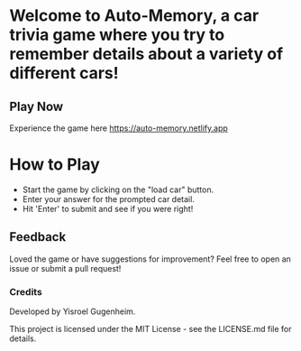 

# Welcome to Auto-Memory, a car trivia game where you try to remember details about a variety of different cars!

## Play Now
Experience the game here https://auto-memory.netlify.app

# How to Play
- Start the game by clicking on the "load car" button.
- Enter your answer for the prompted car detail.
- Hit 'Enter' to submit and see if you were right!

## Feedback
Loved the game or have suggestions for improvement?
Feel free to open an issue or submit a pull request!

### Credits
Developed by Yisroel Gugenheim.

This project is licensed under the MIT License - see the LICENSE.md file for details.
